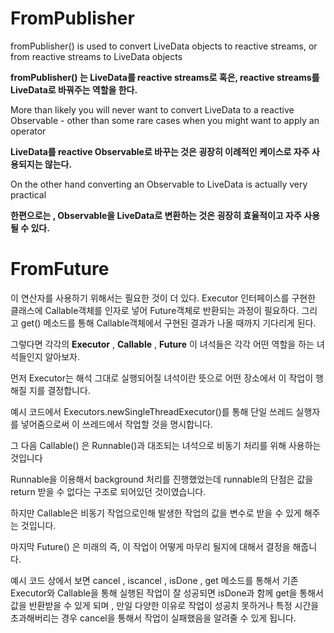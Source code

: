 # FromPublisher

fromPublisher() is used to convert LiveData objects to reactive streams, or from reactive streams to LiveData objects

**fromPublisher() 는 LiveData를 reactive streams로 혹은, reactive streams를 LiveData로 바꿔주는 역할을 한다.**

More than likely you will never want to convert LiveData to a reactive Observable - other than some rare cases when you might want to apply an operator

**LiveData를 reactive Observable로 바꾸는 것은 굉장히 이례적인 케이스로 자주 사용되지는 않는다.**

On the other hand converting an Observable to LiveData is actually very practical

**한편으로는 , Observable을 LiveData로 변환하는 것은 굉장히 효율적이고 자주 사용될 수 있다.**



# FromFuture

이 연산자를 사용하기 위해서는 필요한 것이 더 있다. Executor 인터페이스를 구현한 클래스에 Callable객체를 인자로 넣어 Future객체로 반환되는 과정이 필요하다. 그리고 get() 메소드를 통해 Callable객체에서 구현된 결과가 나올 때까지 기다리게 된다.

그렇다면 각각의 **Executor** , **Callable** , **Future** 이 녀석들은 각각 어떤 역할을 하는 녀석들인지 알아보자.

먼저 Executor는 해석 그대로 실행되어질 녀석이란 뜻으로 어떤 장소에서 이 작업이 행해질 지를 결정합니다. 

예시 코드에서 Executors.newSingleThreadExecutor()를 통해 단일 쓰레드 실행자를 넣어줌으로써 이 쓰레드에서 작업할 것을 명시합니다.

그 다음 Callable() 은 Runnable()과 대조되는 녀석으로 비동기 처리를 위해 사용하는 것입니다

Runnable을 이용해서 background 처리를 진행했었는데 runnable의 단점은 값을 return 받을 수 없다는 구조로 되어있던 것이였습니다.

하지만 Callable은 비동기 작업으로인해 발생한 작업의 값을 변수로 받을 수 있게 해주는 것입니다.

마지막 Future() 은 미래의 즉, 이 작업이 어떻게 마무리 될지에 대해서 결정을 해줍니다.

예시 코드 상에서 보면 cancel , iscancel , isDone , get 메소드를 통해서 기존 Executor와 Callable을 통해 실행된 작업이 잘 성공되면 isDone과 함께 get을 통해서 값을 반환받을 수 있게 되며 , 만일 다양한 이유로 작업이 성공치 못하거나 특정 시간을 초과해버리는 경우 cancel을 통해서 작업이 실패했음을 알려줄 수 있게 됩니다.

